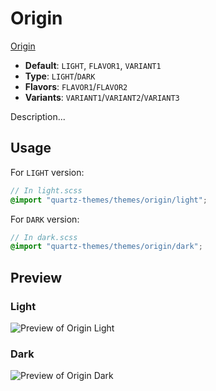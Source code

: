 # Origin

[Origin](https://github.com/Bluemoondragon07)

- **Default**: `LIGHT`, `FLAVOR1`, `VARIANT1`
- **Type**: `LIGHT`/`DARK`
- **Flavors**: `FLAVOR1`/`FLAVOR2`
- **Variants**: `VARIANT1`/`VARIANT2`/`VARIANT3`

Description...

## Usage

For `LIGHT` version:

```scss
// In light.scss
@import "quartz-themes/themes/origin/light";
```

For `DARK` version:

```scss
// In dark.scss
@import "quartz-themes/themes/origin/dark";
```

## Preview

### Light

![Preview of Origin Light](preview-light.png)

### Dark

![Preview of Origin Dark](preview-dark.png)
